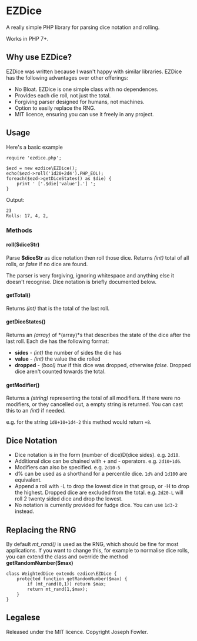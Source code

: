 # EZDice

A really simple PHP library for parsing dice notation and rolling.

Works in PHP 7+.

## Why use EZDice?

EZDice was written because I wasn't happy with similar libraries. EZDice has the following advantages over other offerings:

- No Bloat. EZDice is one simple class with no dependences.
- Provides each die roll, not just the total.
- Forgiving parser designed for humans, not machines.
- Option to easily replace the RNG.
- MIT licence, ensuring you can use it freely in any project.

## Usage

Here's a basic example

```
require 'ezdice.php';

$ezd = new ezdice\EZDice();
echo($ezd->roll('1d20+2d4').PHP_EOL);
foreach($ezd->getDiceStates() as $die) {
    print ' ['.$die['value'].'] ';
}
```

Output:
```
23
Rolls: 17, 4, 2,
```

### Methods

#### roll($diceStr)

Parse **$diceStr** as dice notation then roll those dice. Returns *(int)* total of all rolls, or *false* if no dice are found.

The parser is very forgiving, ignoring whitespace and anything else it doesn't recognise. Dice notation is briefly documented below.

#### getTotal()

Returns *(int)* that is the total of the last roll.

#### getDiceStates()

Returns an *(array)* of *(array)*s that describes the state of the dice after the last roll. Each die has the following format:

- **sides** - *(int)* the number of sides the die has
- **value** - *(int)* the value the die rolled
- **dropped** - *(bool)* *true* if this dice was dropped, otherwise *false*. Dropped dice aren't counted towards the total.

#### getModifier()

Returns a *(string)* representing the total of all modifiers. If there were no modifiers, or they cancelled out, a empty string is returned. You can cast this to an *(int)* if needed.

e.g. for the string `1d8+10+1d4-2` this method would return `+8`.

## Dice Notation

- Dice notation is in the form (number of dice)D(dice sides). e.g. `2d10`.
- Additional dice can be chained with + and - operators. e.g. `2d10+1d6`.
- Modifiers can also be specified. e.g. `2d10-5`
- d% can be used as a shorthand for a percentile dice. `1d%` and `1d100` are equivalent.
- Append a roll with -L to drop the lowest dice in that group, or -H to drop the highest. Dropped dice are excluded from the total. e.g. `2d20-L` will roll 2 twenty sided dice and drop the lowest.
- No notation is currently provided for fudge dice. You can use `1d3-2` instead.

## Replacing the RNG

By default *mt_rand()* is used as the RNG, which should be fine for most applications. If you want to change this, for example to normalise dice rolls, you can extend the class and override the method **getRandomNumber($max)**

```
class WeightedDice extends ezdice\EZDice {
    protected function getRandomNumber($max) {
        if (mt_rand(0,1)) return $max;
        return mt_rand(1,$max);
    }
}
```

## Legalese

Released under the MIT licence. Copyright Joseph Fowler.
